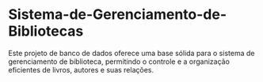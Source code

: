 # Sistema-de-Gerenciamento-de-Bibliotecas
Este projeto de banco de dados oferece uma base sólida para o sistema de gerenciamento de biblioteca, permitindo o controle e a organização eficientes de livros, autores e suas relações.
